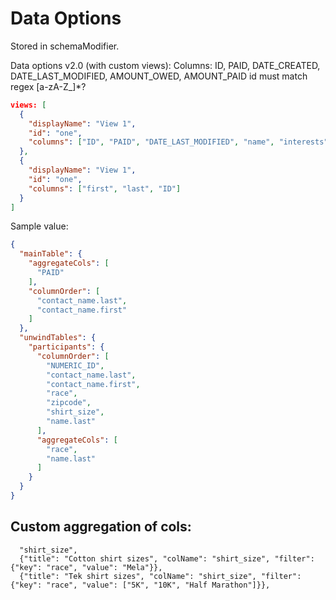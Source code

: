# Data Options
Stored in schemaModifier.

Data options v2.0 (with custom views):
Columns: ID, PAID, DATE_CREATED, DATE_LAST_MODIFIED, AMOUNT_OWED, AMOUNT_PAID
id must match regex [a-zA-Z_]*?
```json
views: [
  {
    "displayName": "View 1",
    "id": "one",
    "columns": ["ID", "PAID", "DATE_LAST_MODIFIED", "name", "interests"]
  },
  {
    "displayName": "View 1",
    "id": "one",
    "columns": ["first", "last", "ID"]
  }
]
```



Sample value:
```json
{
  "mainTable": {
    "aggregateCols": [
      "PAID"
    ],
    "columnOrder": [
      "contact_name.last",
      "contact_name.first"
    ]
  },
  "unwindTables": {
    "participants": {
      "columnOrder": [
        "NUMERIC_ID",
        "contact_name.last",
        "contact_name.first",
        "race",
        "zipcode",
        "shirt_size",
        "name.last"
      ],
      "aggregateCols": [
        "race",
        "name.last"
      ]
    }
  }
}
```


## Custom aggregation of cols:
```
  "shirt_size",
  {"title": "Cotton shirt sizes", "colName": "shirt_size", "filter": {"key": "race", "value": "Mela"}},
  {"title": "Tek shirt sizes", "colName": "shirt_size", "filter": {"key": "race", "value": ["5K", "10K", "Half Marathon"]}},
```